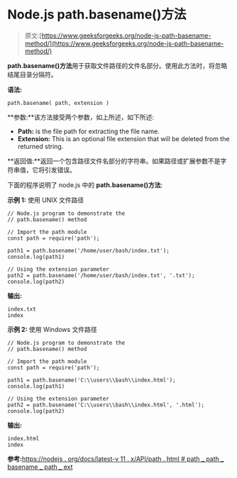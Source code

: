# Node.js path.basename()方法

> 原文:[https://www.geeksforgeeks.org/node-js-path-basename-method/](https://www.geeksforgeeks.org/node-js-path-basename-method/)

**path.basename()方法**用于获取文件路径的文件名部分。使用此方法时，将忽略结尾目录分隔符。

**语法:**

```
path.basename( path, extension )
```

**参数:**该方法接受两个参数，如上所述，如下所述:

*   **Path:** is the file path for extracting the file name.
*   **Extension:** This is an optional file extension that will be deleted from the returned string.

**返回值:**返回一个包含路径文件名部分的字符串。如果路径或扩展参数不是字符串值，它将引发错误。

下面的程序说明了 node.js 中的 **path.basename()方法**:

**示例 1:** 使用 UNIX 文件路径

```
// Node.js program to demonstrate the   
// path.basename() method

// Import the path module
const path = require('path');

path1 = path.basename('/home/user/bash/index.txt');
console.log(path1)

// Using the extension parameter
path2 = path.basename('/home/user/bash/index.txt', '.txt');
console.log(path2)
```

**输出:**

```
index.txt
index
```

**示例 2:** 使用 Windows 文件路径

```
// Node.js program to demonstrate the   
// path.basename() method

// Import the path module
const path = require('path');

path1 = path.basename('C:\\users\\bash\\index.html');
console.log(path1)

// Using the extension parameter
path2 = path.basename('C:\\users\\bash\\index.html', '.html');
console.log(path2)
```

**输出:**

```
index.html
index
```

**参考:**[https://nodejs . org/docs/latest-v 11 . x/API/path . html # path _ path _ basename _ path _ ext](https://nodejs.org/docs/latest-v11.x/api/path.html#path_path_basename_path_ext)